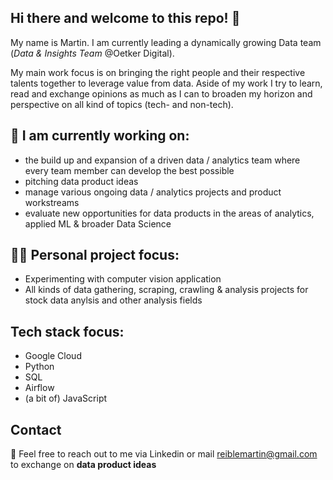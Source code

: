 ## Hi there and welcome to this repo! :wave:	

My name is Martin. I am currently leading a dynamically growing Data team (*Data & Insights Team* @Oetker Digital).

My main work focus is on bringing the right people and their respective talents together to leverage value from data.
Aside of my work I try to learn, read and exchange opinions as much as I can to broaden my horizon and perspective on all kind of topics (tech- and non-tech).

## :construction_worker: I am currently working on:
- the build up and expansion of a driven data / analytics team where every team member can develop the best possible
- pitching data product ideas
- manage various ongoing data / analytics projects and product workstreams
- evaluate new opportunities for data products in the areas of analytics, applied ML & broader Data Science 

## :man_scientist: Personal project focus:
- Experimenting with computer vision application
- All kinds of data gathering, scraping, crawling & analysis projects for stock data anylsis and other analysis fields


## Tech stack focus:

- Google Cloud
- Python
- SQL
- Airflow
- (a bit of) JavaScript 

## Contact
:email:  Feel free to reach out to me via Linkedin or mail <reiblemartin@gmail.com> to exchange on **data product ideas**
